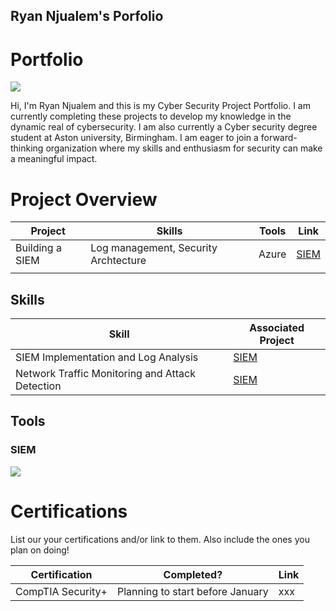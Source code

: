 ## Ryan Njualem's Porfolio

# Portfolio
<a href="https://www.linkedin.com/feed/?trk=guest_homepage-basic_google-one-tap-submit"><img src="https://img.shields.io/badge/-LinkedIn-0072b1?&style=for-the-badge&logo=linkedin&logoColor=white" /></a>

Hi, I'm Ryan Njualem and this is my Cyber Security Project Portfolio. I am currently completing these projects to develop my knowledge in the dynamic real of cybersecurity. I am also currently a Cyber security degree student at Aston university, Birmingham. I am eager to join a forward-thinking organization where my skills and enthusiasm for security can make a meaningful impact.


# Project Overview 
|     Project     |                 Skills                |     Tools       |      Link       |
| --------------- | ------------------------------------- | --------------- | --------------- |
| Building a SIEM | Log management, Security Archtecture  |  Azure|  <a href="https://github.com/Ryannj0/SIEM1/blob/main/README.md">SIEM</a>   |
|                 |                                       |                 |                 |                                |                 |                 |

## Skills


| Skill                                         | Associated Project         |
|-----------------------------------------------|----------------------------|
| SIEM Implementation and Log Analysis          | <a href="https://github.com/Ryannj0/SIEM1/blob/main/README.md">SIEM</a>|
| Network Traffic Monitoring and Attack Detection | <a href="https://github.com/Ryannj0/SIEM1/blob/main/README.md">SIEM</a>|

## Tools


### SIEM
<div>
    <img src="https://img.shields.io/badge/-Microsoft_Sentinel-0078D4?&style=for-the-badge&logo=Microsoft&logoColor=white" />
</div>

# Certifications 
List our your certifications and/or link to them. Also include the ones you plan on doing!

|     Certification     |               Completed?               |     Link       |
| --------------------  | -------------------------------------- | ---------------| 
| CompTIA Security+     |    Planning to start before January                     |     xxx        | 

